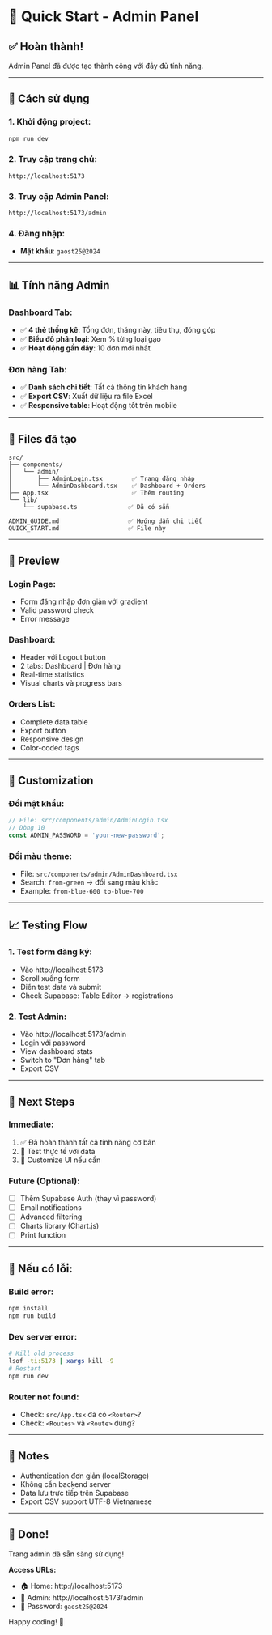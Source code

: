 # 🚀 Quick Start - Admin Panel

## ✅ Hoàn thành!

Admin Panel đã được tạo thành công với đầy đủ tính năng.

---

## 🎯 Cách sử dụng

### 1. Khởi động project:
```bash
npm run dev
```

### 2. Truy cập trang chủ:
```
http://localhost:5173
```

### 3. Truy cập Admin Panel:
```
http://localhost:5173/admin
```

### 4. Đăng nhập:
- **Mật khẩu**: `gaost25@2024`

---

## 📊 Tính năng Admin

### Dashboard Tab:
- ✅ **4 thẻ thống kê**: Tổng đơn, tháng này, tiêu thụ, đóng góp
- ✅ **Biểu đồ phân loại**: Xem % từng loại gạo
- ✅ **Hoạt động gần đây**: 10 đơn mới nhất

### Đơn hàng Tab:
- ✅ **Danh sách chi tiết**: Tất cả thông tin khách hàng
- ✅ **Export CSV**: Xuất dữ liệu ra file Excel
- ✅ **Responsive table**: Hoạt động tốt trên mobile

---

## 📁 Files đã tạo

```
src/
├── components/
│   └── admin/
│       ├── AdminLogin.tsx        ✅ Trang đăng nhập
│       └── AdminDashboard.tsx    ✅ Dashboard + Orders
├── App.tsx                       ✅ Thêm routing
└── lib/
    └── supabase.ts              ✅ Đã có sẵn

ADMIN_GUIDE.md                   ✅ Hướng dẫn chi tiết
QUICK_START.md                   ✅ File này
```

---

## 🎨 Preview

### Login Page:
- Form đăng nhập đơn giản với gradient
- Valid password check
- Error message

### Dashboard:
- Header với Logout button
- 2 tabs: Dashboard | Đơn hàng
- Real-time statistics
- Visual charts và progress bars

### Orders List:
- Complete data table
- Export button
- Responsive design
- Color-coded tags

---

## 🔧 Customization

### Đổi mật khẩu:
```typescript
// File: src/components/admin/AdminLogin.tsx
// Dòng 10
const ADMIN_PASSWORD = 'your-new-password';
```

### Đổi màu theme:
- File: `src/components/admin/AdminDashboard.tsx`
- Search: `from-green` → đổi sang màu khác
- Example: `from-blue-600 to-blue-700`

---

## 📈 Testing Flow

### 1. Test form đăng ký:
- Vào http://localhost:5173
- Scroll xuống form
- Điền test data và submit
- Check Supabase: Table Editor → registrations

### 2. Test Admin:
- Vào http://localhost:5173/admin
- Login với password
- View dashboard stats
- Switch to "Đơn hàng" tab
- Export CSV

---

## 🎯 Next Steps

### Immediate:
1. ✅ Đã hoàn thành tất cả tính năng cơ bản
2. 🔄 Test thực tế với data
3. 🔄 Customize UI nếu cần

### Future (Optional):
- [ ] Thêm Supabase Auth (thay vì password)
- [ ] Email notifications
- [ ] Advanced filtering
- [ ] Charts library (Chart.js)
- [ ] Print function

---

## 🐛 Nếu có lỗi:

### Build error:
```bash
npm install
npm run build
```

### Dev server error:
```bash
# Kill old process
lsof -ti:5173 | xargs kill -9
# Restart
npm run dev
```

### Router not found:
- Check: `src/App.tsx` đã có `<Router>`?
- Check: `<Routes>` và `<Route>` đúng?

---

## 📝 Notes

- Authentication đơn giản (localStorage)
- Không cần backend server
- Data lưu trực tiếp trên Supabase
- Export CSV support UTF-8 Vietnamese

---

## 🎉 Done!

Trang admin đã sẵn sàng sử dụng!

**Access URLs:**
- 🏠 Home: http://localhost:5173
- 🔐 Admin: http://localhost:5173/admin
- 👤 Password: `gaost25@2024`

Happy coding! 🚀

